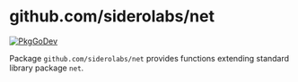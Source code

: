 # github.com/siderolabs/net

[![PkgGoDev](https://pkg.go.dev/badge/mod/github.com/siderolabs/net)](https://pkg.go.dev/mod/github.com/siderolabs/net)

Package `github.com/siderolabs/net` provides functions extending standard library package `net`.
